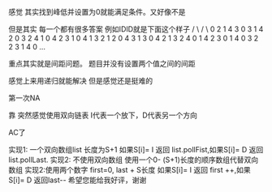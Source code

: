 感觉 其实找到峰低并设置为0就能满足条件。又好像不是

但是其实 每一个都有很多答案 
例如IDID就是下面这个样子
 / \ / \ 
0 2 1 4 3
0 3 1 4 2
0 3 2 4 1
0 4 2 3 1
0 4 1 3 2
1 2 0 4 3
1 3 0 4 2
1 3 2 4 0
1 4 2 3 0
1 4 0 3 2
2 3 1 4 0
...

重点其实就是间距问题。 题目并没有设置两个值之间的间距

感觉上来用递归就能解决 但是感觉还是挺难的


第一次NA

靠 突然感觉使用双向链表 I代表一个放下，D代表另一个方向


AC了


实现1: 一个双向数组list 长度为S+1 如果S[i]= I 返回 list.pollFist,如果S[i]= D 返回list.pollLast.
实现2: 不使用双向数组 使用一个0- (S+1)长度的顺序数组代替双向数组
实现2:使用两个数字 first=0, last + S长度  如果S[i]= I 返回 first ++,如果S[i]= D 返回last--
希望您能给我好评，谢谢
